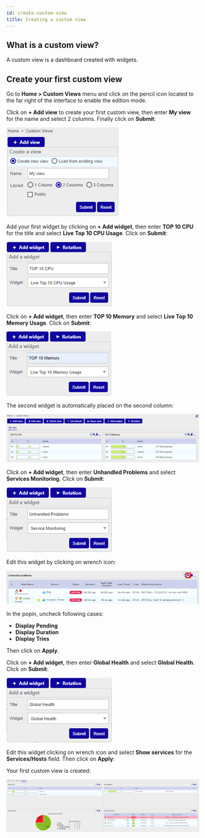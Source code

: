 ```yaml
---
id: create-custom-view
title: Creating a custom view
---
```


## What is a custom view?

A custom view is a dashboard created with widgets.

## Create your first custom view

Go to **Home \> Custom Views** menu and click on the pencil icon located to the far right of the interface to enable
the edition mode.

Click on **+ Add view** to create your first custom view, then enter **My view** for the name and select 2 columns.
Finally click on **Submit**:

![image](../../assets/alerts/create-custom-view/cv_1.png)

Add your first widget by clicking on **+ Add widget**, then enter **TOP 10 CPU** for the title and select
**Live Top 10 CPU Usage**. Click on **Submit**:

![image](../../assets/alerts/create-custom-view/cv_2.png)

Click on **+ Add widget**, then enter **TOP 10 Memory** and select **Live Top 10 Memory Usage**. Click on **Submit**:

![image](../../assets/alerts/create-custom-view/cv_3.png)

The second widget is automatically placed on the second column:

![image](../../assets/alerts/create-custom-view/cv_4.png)

Click on **+ Add widget**, then enter **Unhandled Problems** and select **Services Monitoring**. Click on **Submit**:

![image](../../assets/alerts/create-custom-view/cv_5.png)

Edit this widget by clicking on wrench icon:

![image](../../assets/alerts/create-custom-view/cv_6.png)

In the popin, uncheck following cases:

* **Display Pending**
* **Display Duration**
* **Display Tries**

Then click on **Apply**.

Click on **+ Add widget**, then enter **Global Health** and select **Global Health**. Click on **Submit**:

![image](../../assets/alerts/create-custom-view/cv_7.png)

Edit this widget clicking on wrench icon and select **Show services** for the **Services/Hosts** field. Then click on **Apply**:

Your first custom view is created:

![image](../../assets/alerts/create-custom-view/cv_8.png)